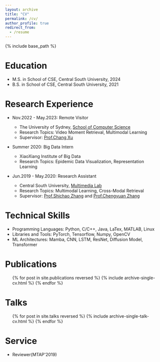 ```yaml
---
layout: archive
title: "CV"
permalink: /cv/
author_profile: true
redirect_from:
  - /resume
---
```


{% include base_path %}

Education
======
* M.S. in School of CSE, Central South University, 2024
* B.S. in School of CSE, Central South University, 2021

Research Experience
======
* Nov.2022 - May.2023: Remote Visitor
  * The University of Sydney, [School of Computer Science](https://www.sydney.edu.au/engineering/schools/school-of-computer-science.html)
  * Research Topics: Video Moment Retrieval, Multimodal Learning
  * Supervisor: [Prof.Chang Xu](http://changxu.xyz)

* Summer 2020: Big Data Intern
  * XiaoXiang Institute of Big Data
  * Research Topics: Epidemic Data Visualization, Representation Learning

* Jun.2019 - May.2020: Research Assistant
  * Central South University, [Multimedia Lab](http://zhangdmlab.com/zsc/)
  * Research Topics: Multimodal Learning, Cross-Modal Retrieval
  * Supervisor: [Prof.Shichao Zhang](http://zhangdmlab.com/zsc/) and [Prof.Chengyuan Zhang](http://csee.hnu.edu.cn/people/zhangchengyuan)
  
Technical Skills
======
* Programming Languages: Python, C/C++, Java, LaTex, MATLAB, Linux
* Libraries and Tools: PyTorch, Tensorflow, Numpy, OpenCV
* ML Architectures: Mamba, CNN, LSTM, ResNet, Diffusion Model, Transformer

Publications
======
  <ul>{% for post in site.publications reversed %}
    {% include archive-single-cv.html %}
  {% endfor %}</ul>
  
Talks
======
  <ul>{% for post in site.talks reversed %}
    {% include archive-single-talk-cv.html  %}
  {% endfor %}</ul>
  
Service
======
* Reviewer(MTAP'2019)
